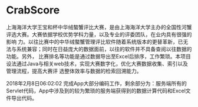 # CrabScore
上海海洋大学王宝和杯中华绒螯蟹评比大赛，是由上海海洋大学主办的全国性河蟹评选大赛。大赛依据学校优势学科力量，以及专业的评委团队，在业内具有很强的影响
力。以往比赛中的中华绒螯蟹管理评比软件随着系统版本的更替革新，已无法与系统兼容；同时在日益庞大的数据面前，以往的软件并不具备查阅以往数据的功能。另外，
比赛排名等功能是通过数据导出至Excel后排序，工作繁琐。本项目设法通过Java与相关web技术，实现大赛数字化，优化大赛数据收集、索引以及管理流程，提高大赛评
选整体效率与数据的检索回溯能力。

2018年2月8日06:02:02 完成App大部分编码工作，剩余部分为：服务端所有的Servlet代码，App中涉及到的较为繁琐的服务端获得到的数据计算代码和Excel文件导出代码。
